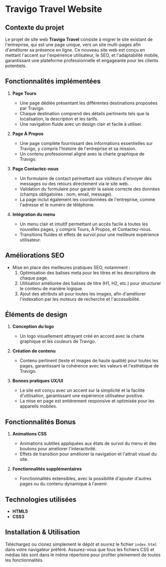 # Travigo Travel Website

## Contexte du projet

Le projet de site web **Travigo Travel** consiste à migrer le site existant de l'entreprise, qui est une page unique, vers un site multi-pages afin d'améliorer sa présence en ligne. Ce nouveau site web est conçu en mettant l'accent sur l'expérience utilisateur, le SEO, et l'adaptabilité mobile, garantissant une plateforme professionnelle et engageante pour les clients potentiels.

## Fonctionnalités implémentées

1. **Page Tours**
   - Une page dédiée présentant les différentes destinations proposées par Travigo.
   - Chaque destination comprend des détails pertinents tels que la localisation, la description et les tarifs.
   - Une navigation fluide avec un design clair et facile à utiliser.

2. **Page À Propos**
   - Une page complète fournissant des informations essentielles sur Travigo, y compris l'histoire de l'entreprise et sa mission.
   - Un contenu professionnel aligné avec la charte graphique de Travigo.

3. **Page Contactez-nous**
   - Un formulaire de contact permettant aux visiteurs d'envoyer des messages ou des retours directement via le site web.
   - Validation du formulaire pour garantir la saisie correcte des données (champs obligatoires : nom, email, message).
   - La page inclut également les coordonnées de l'entreprise, comme l'adresse et le numéro de téléphone.

4. **Intégration du menu**
   - Un menu clair et intuitif permettant un accès facile à toutes les nouvelles pages, y compris Tours, À Propos, et Contactez-nous.
   - Transitions fluides et effets de survol pour une meilleure expérience utilisateur.

## Améliorations SEO
- Mise en place des meilleures pratiques SEO, notamment :
   1. Optimisation des balises meta pour les titres et les descriptions de chaque page.
   2. Utilisation améliorée des balises de titre (H1, H2, etc.) pour structurer le contenu de manière logique.
   3. Ajout des attributs alt pour toutes les images, afin d'améliorer l'indexation par les moteurs de recherche et l'accessibilité.

## Éléments de design

1. **Conception du logo**
   - Un logo visuellement attrayant créé en accord avec la charte graphique et les couleurs de Travigo.

2. **Création de contenu**
   - Contenu pertinent (texte et images de haute qualité) pour toutes les pages, garantissant la cohérence avec les valeurs et l'esthétique de Travigo.

3. **Bonnes pratiques UX/UI**
   - Le site est conçu avec un accent sur la simplicité et la facilité d'utilisation, garantissant une expérience utilisateur positive.
   - La mise en page est entièrement responsive et optimisée pour les appareils mobiles.

## Fonctionnalités Bonus

1. **Animations CSS**
   - Animations subtiles appliquées aux états de survol du menu et des boutons pour améliorer l'interactivité.
   - Effets de transition pour améliorer la navigation et l'attrait visuel du site.

2. **Fonctionnalités supplémentaires**
   - Fonctionnalités extensibles, avec la possibilité d'ajouter d'autres pages ou du contenu dynamique à l'avenir.

## Technologies utilisées

- **HTML5**
- **CSS3**

## Installation & Utilisation

Téléchargez ou clonez simplement le dépôt et ouvrez le fichier `index.html` dans votre navigateur préféré. Assurez-vous que tous les fichiers CSS et médias liés sont dans le même répertoire pour profiter pleinement de toutes les fonctionnalités.
